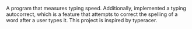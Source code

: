 A program that measures typing speed. Additionally, implemented a typing autocorrect, which is a feature that attempts to correct the spelling of a word after a user types it. This project is inspired by typeracer.
